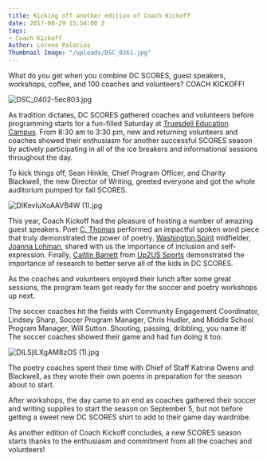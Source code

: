 ```yaml
---
title: Kicking off another edition of Coach Kickoff
date: 2017-08-29 15:54:00 Z
tags:
- Coach Kickoff
Author: Lorena Palacios
Thumbnail Image: "/uploads/DSC_0361.jpg"
---
```


What do you get when you combine DC SCORES, guest speakers, workshops, coffee, and 100 coaches and volunteers? COACH KICKOFF!

![DSC_0402-5ec803.jpg](/uploads/DSC_0402-5ec803.jpg)

As tradition dictates, DC SCORES gathered coaches and volunteers before programming starts for a fun-filled Saturday at [Truesdell Education Campus](http://profiles.dcps.dc.gov/Truesdell\+Education\+Campus). From 8:30 am to 3:30 pm, new and returning volunteers and coaches showed their enthusiasm for another successful SCORES season by actively participating in all of the ice breakers and informational sessions throughout the day.

To kick things off, Sean Hinkle, Chief Program Officer, and Charity Blackwell, the new Director of Writing, greeted everyone and got the whole auditorium pumped for fall SCORES.

![DIKevIuXoAAVB4W (1).jpg](/uploads/DIKevIuXoAAVB4W%20(1).jpg)

This year, Coach Kickoff had the pleasure of hosting a number of amazing guest speakers. Poet [C. Thomas](https://www.instagram.com/mr_cthomas/) performed an impactful spoken word piece that truly demonstrated the power of poetry. [Washington Spirit](washingtonspirit.com/) midfielder, [Joanna Lohman](https://twitter.com/JoannaLohman?lang=en), shared with us the importance of inclusion and self-expression. Finally, [Caitlin Barrett](https://twitter.com/BarrettCaitlin?lang=en) from [Up2US Sports](https://www.up2us.org/) demonstrated the importance of research to better serve all of the kids in DC SCORES.

As the coaches and volunteers enjoyed their lunch after some great sessions, the program team got ready for the soccer and poetry workshops up next.

The soccer coaches hit the fields with Community Engagement Coordinator, Lindsey Sharp, Soccer Program Manager, Chris Hudler, and Middle School Program Manager, Will Sutton. Shooting, passing, dribbling, you name it! The soccer coaches showed their game and had fun doing it too.

![DILSjlLXgAM8zOS (1).jpg](/uploads/DILSjlLXgAM8zOS%20(1).jpg)

The poetry coaches spent their time with Chief of Staff Katrina Owens and Blackwell, as they wrote their own poems in preparation for the season about to start.

After workshops, the day came to an end as coaches gathered their soccer and writing supplies to start the season on September 5, but not before getting a sweet new DC SCORES shirt to add to their game day wardrobe.

As another edition of Coach Kickoff concludes, a new SCORES season starts thanks to the enthusiasm and commitment from all the coaches and volunteers!